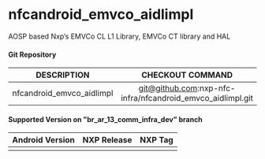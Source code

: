 # nfcandroid_emvco_aidlimpl
AOSP based Nxp’s EMVCo CL L1 Library, EMVCo CT library  and HAL

#### Git Repository

| DESCRIPTION        | CHECKOUT COMMAND          |
| :-------------: |:-------------:| 
| nfcandroid_emvco_aidlimpl | git@github.com:nxp-nfc-infra/nfcandroid_emvco_aidlimpl.git |

#### Supported Version on "br_ar_13_comm_infra_dev" branch
| Android Version        | NXP Release          | NXP Tag  |
| :-------------: |:---------------------:| :-----:|
|       |   |   |
